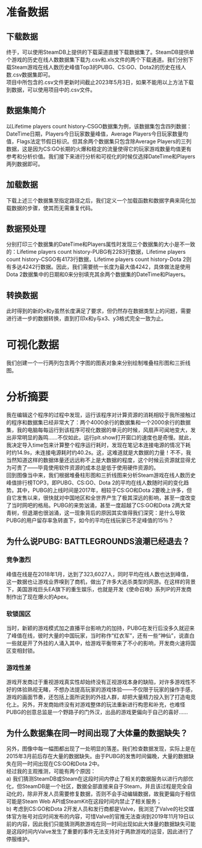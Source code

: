 # 准备数据
## 下载数据
终于，可以使用SteamDB上提供的下载渠道直接下载数据集了。SteamDB提供单个游戏的历史在线人数数据集下载为.csv和.xls文件的两个下载通道。我们分别下载Steam游戏在线人数历史峰值Top3的PUBG、CS:GO、Dota2的历史在线人数.csv数据集即可。<br>
项目中所包含的.csv文件更新时间截止2023年5月3日，如果不能用以上方法下载到数据，可以使用项目中的.csv文件。
## 数据集简介
以Lifetime players count history-CSGO数据集为例，该数据集包含四列数据：DateTime日期，Players今日玩家数量峰值，Average Players今日玩家数量均值，Flags法定节假日标识。但其余两个数据集只包含除Average Players的三列数据，这是因为CS:GO长期的火爆和稳定的流量使得它的玩家游戏数量均值更有参考和分析价值。我们接下来进行分析和可视化的时候仅选择DateTime和Players两列数据即可。
## 加载数据
下载上述三个数据集至指定路径之后，我们定义一个加载函数和数据字典来简化加载数据的步骤，使其而无需重复代码。
## 数据预处理
分别打印三个数据集的DateTime和Players属性时发现三个数据集的大小是不一致的：Lifetime players count history-PUBG有2283行数据，Lifetime players count history-CSGO有4173行数据，Lifetime players count history-Dota 2则有多达4242行数据。因此，我们需要统一长度为最大值4242，具体做法是使用Dota 2数据集中的日期和0来分别填充其余两个数据集的DateTime和Players。
## 转换数据
此时得到的新的x和y虽然长度满足了要求，但仍然存在数据类型上的问题，需要进行进一步的数据转换，直到打印x和y与x3、y3格式完全一致为止。
# 可视化数据
我们创建一个一行两列包含两个字图的图表对象来分别绘制堆叠柱形图和三折线图。
# 分析摘要
我在编辑这个程序的过程中发现，运行该程序对计算资源的消耗相较于我所接触过的程序和数据集已经非常大了：两个4000余行的数据集和一个2000余行的数据集，我的电脑每每运行到该程序可视化数据的单元的时候，风扇声可闻地变大，发出非常明显的轰鸣……不仅如此，运行plt.show打开窗口的速度也是奇慢。就此，我决定导入time包来计算整个程序运行耗时，发现在笔记本连接电源的情况下耗时约14.9s，未连接电源耗时约40.2s。这，这难道就是大数据的力量！不不，我当然知道这样的数据体量还远远称不上是大数据的程度，这个时候云资源就显得尤为可贵了——毕竟使用软件资源的成本总是低于使用硬件资源的。<br>
回到图像当中来，我们根据堆叠柱形图和三折线图来分析Steam游戏在线人数历史峰值排行榜TOP3，即PUBG、CS:GO、Dota 2的平均在线人数随时间的变化趋势。其中，PUBG的上线时间是2017年，相较于CS:GO和Dota 2要晚上许多，但自它发售以来，很快就对中国地区和全世界产生了极其深远的影响，甚至一度改变了当时网吧的格局。PUBG的来势汹涌，甚至一度超越了CS:GO和Dota 2两大常青树，但退潮也很汹涌，这一现象背后的原因其实值得我们深究：是什么导致PUBG的用户留存率急转直下，如今的平均在线玩家已不足峰值的15％？
## 为什么说PUBG: BATTLEGROUNDS浪潮已经退去？
### 竞争激烈
峰值在线是在2018年1月，达到了323,6027人，同时平均在线人数也达到峰值，这一数据也让游戏业界嗅到了商机，做出了许多大逃杀类型的网游。在这样的背景下，美国游戏巨头EA旗下的重生娱乐，也就是开发《使命召唤》系列IP的开发商制作出了现在爆火的Apex。
### 软锁国区
当时，新颖的游戏模式加之直播平台影响力的加持，PUBG在发行后没多久就迎来了峰值在线，彼时大量的中国玩家，当时称作“红衣军”，还有一些“神仙”，说直白一些就是开了外挂的人涌入其中，给游戏平衡带来了不小的影响，开发商火速将国区变相封锁。
### 游戏性差
游戏开发商过于重视游戏真实性却始终没有正视游戏本身的缺陷，对许多游戏性不好的体验熟视无睹，不想办法提高玩家的游戏体验——不仅限于玩家的操作手感，游戏的画面节奏，还包括上面所说到的外挂人群，却把大量精力投入到了打造电竞化上。另外，开发商始终没有对游戏整体的玩法重新进行构思和补充，也难怪PUBG的创意总监是一个野路子的门外汉，出品的游戏更偏向于自己的喜好……
## 为什么数据集在同一时间出现了大体量的数据缺失？
另外，图像中每一幅图都出现了一处明显的落差。我们检查数据发现，实际上是在2015年3月前后存在大量的数据缺失。由于PUBG的发售时间偏晚，大量的数据缺失在同一时间出现在CS:GO和Dota 2中。<br>
经过我的主观推测，可能有两个原因：<br>
a)	我们猜测SteamDB或Steam在这段时间内停止了相关的数据服务以进行内部优化，但SteamDB是一个社区，数据全部直接来自于Steam，并且该过程是完全自动化的，除非开发人员需要修复数据，否则不会手动编辑数据，故我更偏向于相信可能是Steam Web API或SteamKit在这段时间内禁止了相关服务；<br>
b)	考虑到CS:GO和Dota 2开发人员和发行商都是Valve，我浏览了Valve的社交媒体官方账号对应时间发布的内容，可惜Valve的官推无法查询到2019年11月19日以前的内容，因此我们只能猜测两款游戏在同一时间出现如此大体量的数据缺失可能是这段时间内Valve发生了重要的事件无法支持对于两款游戏的运营，因此进行了停服维护。

